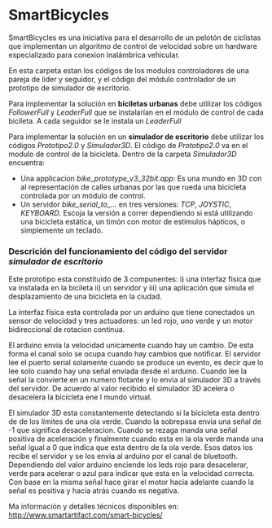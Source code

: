 # SmartBicycles

SmartBicycles es una iniciativa para el desarrollo de un pelotón de ciclistas que implementan un algoritmo de control de velocidad sobre un hardware especializado para conexion inalámbrica vehicular.  

En esta carpeta estan los códigos de los modulos controladores de una pareja de líder y seguidor, y el código del módulo controlador de un prototipo de simulador de escritorio.

Para implementar la solución en **biciletas urbanas** debe utilizar los códigos *FollowerFull* y *LeaderFull* que se instalarían en el módulo de control de cada bicileta. A cada seguidor se le instala un *LeaderFull*

Para implementar la solución en un **simulador de escritorio** debe utilizar los códigos *Prototipo2.0* y *Simulador3D*. El código de *Prototipo2.0* va en el modulo de control de la bicicleta. Dentro de la carpeta *Simulador3D* encuentra:

- Una applicacion *bike_prototype_v3_32bit.app*: Es una mundo en 3D con al representación de calles urbanas por las que rueda una bicicleta controlada por un módulo de control.
- Un servidor *bike_serial_to_...* en tres versiones: *TCP*, *JOYSTIC*, *KEYBOARD*. Escoja la versión a correr dependiendo si está utilizando una bicicleta estática, un timón con motor de estimulos hápticos, o simplemente un teclado.

### Descrición del funcionamiento del código del servidor *simulador de escritorio*

Este prototipo esta constituido de 3 compunentes: i) una interfaz fisica que va instalada en la bicileta
ii) un servidor y iii) una aplicación que simula el desplazamiento de una bicicleta en la ciudad. 

La interfaz fisica esta controlada por un arduino que tiene conectados un sensor de velocidad y 
tres actuadores: un led rojo, uno verde y un motor bidireccional de rotacion continua.

El arduino envia la velocidad unicamente cuando hay un cambio. De esta forma el canal solo se ocupa cuando 
hay cambios que notificar. El servidor lee el puerto serial solamente cuando se produce un evento, es decir
que lo lee solo cuando hay una señal enviada desde el arduino. Cuando lee la señal la convierte en un numero
flotante y lo envia al simulador 3D a través del servidor. De acuerdo al valor recibido el simulador 3D acelera o
desacelera la bicicleta ene l mundo virtual. 

El simulador 3D esta constantemente detectando si la bicicleta esta dentro de de los límites de una ola verde. Cuando la sobrepasa envia una señal de -1 que significa desaceleracion. Cuando se rezaga manda una 
señal positiva de aceleración y finalmente cuando esta en la ola verde manda una señal igual a 0 que indica 
que esta dentro de la ola verde. Esos datos los recibe el servidor y se los envia al arduino por el canal de
bluetooth. Dependiendo del valor arduino enciende los leds rojo para desacelerar, verde para acelerar o azul
para indicar que esta en la velocidad correcta. Con base en la misma señal hace girar el motor hacia adelante
cuando la señal es positiva y hacia atrás cuando es negativa.

Ma información y detalles técnicos disponibles en: http://www.smartartifact.com/smart-bicycles/

